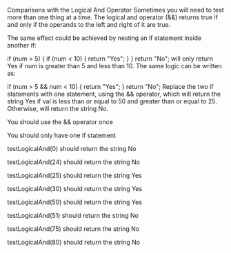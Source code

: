 Comparisons with the Logical And Operator
Sometimes you will need to test more than one thing at a time. The logical and operator (&&) returns true if and only if the operands to the left and right of it are true.

The same effect could be achieved by nesting an if statement inside another if:

if (num > 5) {
  if (num < 10) {
    return "Yes";
  }
}
return "No";
will only return Yes if num is greater than 5 and less than 10. The same logic can be written as:

if (num > 5 && num < 10) {
  return "Yes";
}
return "No";
Replace the two if statements with one statement, using the && operator, which will return the string Yes if val is less than or equal to 50 and greater than or equal to 25. Otherwise, will return the string No.

You should use the && operator once

You should only have one if statement

testLogicalAnd(0) should return the string No

testLogicalAnd(24) should return the string No

testLogicalAnd(25) should return the string Yes

testLogicalAnd(30) should return the string Yes

testLogicalAnd(50) should return the string Yes

testLogicalAnd(51) should return the string No

testLogicalAnd(75) should return the string No

testLogicalAnd(80) should return the string No